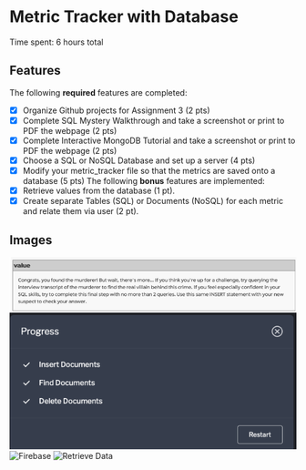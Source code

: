 # Metric Tracker with Database

Time spent: 6 hours total

## Features
The following **required** features are completed:
- [x] Organize Github projects for Assignment 3 (2 pts)
- [x] Complete SQL Mystery Walkthrough and take a screenshot or print to PDF the
webpage (2 pts)
- [x] Complete Interactive MongoDB Tutorial and take a screenshot or print to PDF
the webpage (2 pts)
- [x] Choose a SQL or NoSQL Database and set up a server (4 pts)
- [x] Modify your metric_tracker file so that the metrics are saved onto a database
(5 pts)
The following **bonus** features are implemented:
- [x] Retrieve values from the database (1 pt).
- [x] Create separate Tables (SQL) or Documents (NoSQL) for each metric and relate
them via user (2 pt).

## Images

![Mystery](Images/murder.png)
![MongoDB](Images/MongoDB.png)
![Firebase](firebase.png)
![Retrieve Data](Images/retrieveData.png.png)



